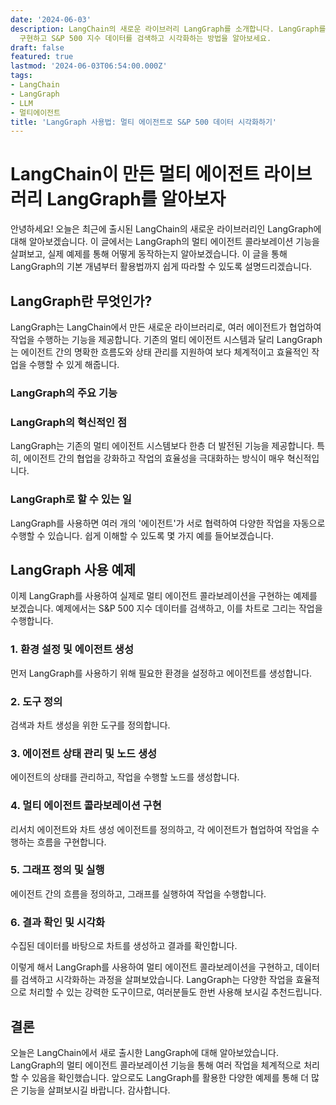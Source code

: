 ```yaml
---
date: '2024-06-03'
description: LangChain의 새로운 라이브러리 LangGraph를 소개합니다. LangGraph를 사용하여 멀티 에이전트 콜라보레이션을
  구현하고 S&P 500 지수 데이터를 검색하고 시각화하는 방법을 알아보세요.
draft: false
featured: true
lastmod: '2024-06-03T06:54:00.000Z'
tags:
- LangChain
- LangGraph
- LLM
- 멀티에이전트
title: 'LangGraph 사용법: 멀티 에이전트로 S&P 500 데이터 시각화하기'
---
```


# LangChain이 만든 멀티 에이전트 라이브러리 LangGraph를 알아보자

안녕하세요! 오늘은 최근에 출시된 LangChain의 새로운 라이브러리인 LangGraph에 대해 알아보겠습니다. 이 글에서는 LangGraph의 멀티 에이전트 콜라보레이션 기능을 살펴보고, 실제 예제를 통해 어떻게 동작하는지 알아보겠습니다. 이 글을 통해 LangGraph의 기본 개념부터 활용법까지 쉽게 따라할 수 있도록 설명드리겠습니다.

## LangGraph란 무엇인가?

LangGraph는 LangChain에서 만든 새로운 라이브러리로, 여러 에이전트가 협업하여 작업을 수행하는 기능을 제공합니다. 기존의 멀티 에이전트 시스템과 달리 LangGraph는 에이전트 간의 명확한 흐름도와 상태 관리를 지원하여 보다 체계적이고 효율적인 작업을 수행할 수 있게 해줍니다.

### LangGraph의 주요 기능



### LangGraph의 혁신적인 점

LangGraph는 기존의 멀티 에이전트 시스템보다 한층 더 발전된 기능을 제공합니다. 특히, 에이전트 간의 협업을 강화하고 작업의 효율성을 극대화하는 방식이 매우 혁신적입니다.

### LangGraph로 할 수 있는 일

LangGraph를 사용하면 여러 개의 '에이전트'가 서로 협력하여 다양한 작업을 자동으로 수행할 수 있습니다. 쉽게 이해할 수 있도록 몇 가지 예를 들어보겠습니다.

## LangGraph 사용 예제

이제 LangGraph를 사용하여 실제로 멀티 에이전트 콜라보레이션을 구현하는 예제를 보겠습니다. 예제에서는 S&P 500 지수 데이터를 검색하고, 이를 차트로 그리는 작업을 수행합니다.

### 1. 환경 설정 및 에이전트 생성

먼저 LangGraph를 사용하기 위해 필요한 환경을 설정하고 에이전트를 생성합니다.

### 2. 도구 정의

검색과 차트 생성을 위한 도구를 정의합니다.

### 3. 에이전트 상태 관리 및 노드 생성

에이전트의 상태를 관리하고, 작업을 수행할 노드를 생성합니다.

### 4. 멀티 에이전트 콜라보레이션 구현

리서치 에이전트와 차트 생성 에이전트를 정의하고, 각 에이전트가 협업하여 작업을 수행하는 흐름을 구현합니다.

### 5. 그래프 정의 및 실행

에이전트 간의 흐름을 정의하고, 그래프를 실행하여 작업을 수행합니다.

### 6. 결과 확인 및 시각화

수집된 데이터를 바탕으로 차트를 생성하고 결과를 확인합니다.

이렇게 해서 LangGraph를 사용하여 멀티 에이전트 콜라보레이션을 구현하고, 데이터를 검색하고 시각화하는 과정을 살펴보았습니다. LangGraph는 다양한 작업을 효율적으로 처리할 수 있는 강력한 도구이므로, 여러분들도 한번 사용해 보시길 추천드립니다.

## 결론

오늘은 LangChain에서 새로 출시한 LangGraph에 대해 알아보았습니다. LangGraph의 멀티 에이전트 콜라보레이션 기능을 통해 여러 작업을 체계적으로 처리할 수 있음을 확인했습니다. 앞으로도 LangGraph를 활용한 다양한 예제를 통해 더 많은 기능을 살펴보시길 바랍니다. 감사합니다.